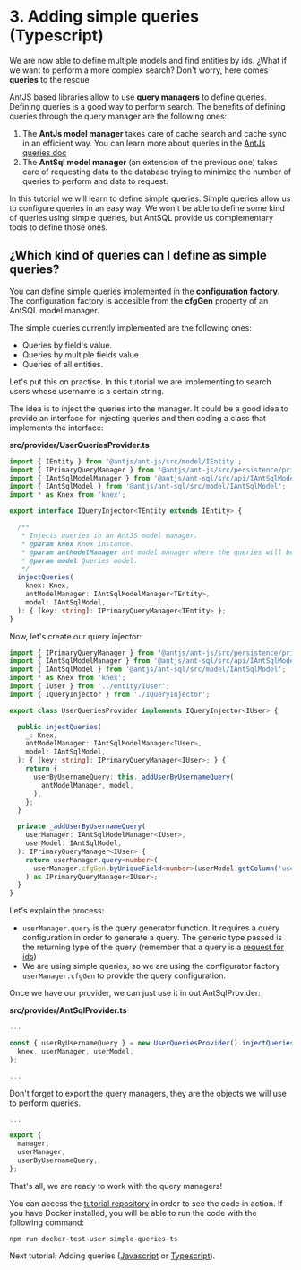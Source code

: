 # 3. Adding simple queries (Typescript)

We are now able to define multiple models and find entities by ids. ¿What if we want to perform a more complex search? Don't worry, here comes __queries__ to the rescue

AntJS based libraries allow to use __query managers__ to define queries. Defining queries is a good way to perform search. The benefits of defining queries through the query manager are the following ones:

  1. The __AntJs model manager__ takes care of cache search and cache sync in an efficient way. You can learn more about queries in the [AntJs queries doc](https://notaphplover.github.io/ant-js/fundamentals/queries.html)
  2. The __AntSql model manager__ (an extension of the previous one) takes care of requesting data to the database trying to minimize the number of queries to perform and data to request.

In this tutorial we will learn to define simple queries. Simple queries allow us to configure queries in an easy way. We won't be able to define some kind of queries using simple queries, but AntSQL provide us complementary tools to define those ones.

## ¿Which kind of queries can I define as simple queries?

You can define simple queries implemented in the __configuration factory__. The configuration factory is accesible from the __cfgGen__ property of an AntSQL model manager.

The simple queries currently implemented are the following ones:

  - Queries by field's value.
  - Queries by multiple fields value.
  - Queries of all entities.

Let's put this on practise. In this tutorial we are implementing to search users whose username is a certain string.

The idea is to inject the queries into the manager. It could be a good idea to provide an interface for injecting queries and then coding a class that implements the interface:

__src/provider/UserQueriesProvider.ts__
```typescript
import { IEntity } from '@antjs/ant-js/src/model/IEntity';
import { IPrimaryQueryManager } from '@antjs/ant-js/src/persistence/primary/query/IPrimaryQueryManager';
import { IAntSqlModelManager } from '@antjs/ant-sql/src/api/IAntSqlModelManager';
import { IAntSqlModel } from '@antjs/ant-sql/src/model/IAntSqlModel';
import * as Knex from 'knex';

export interface IQueryInjector<TEntity extends IEntity> {

  /**
   * Injects queries in an AntJS model manager.
   * @param knex Knex instance.
   * @param antModelManager ant model manager where the queries will be injected.
   * @param model Queries model.
   */
  injectQueries(
    knex: Knex,
    antModelManager: IAntSqlModelManager<TEntity>,
    model: IAntSqlModel,
  ): { [key: string]: IPrimaryQueryManager<TEntity> };
}

```

Now, let's create our query injector:

```typescript
import { IPrimaryQueryManager } from '@antjs/ant-js/src/persistence/primary/query/IPrimaryQueryManager';
import { IAntSqlModelManager } from '@antjs/ant-sql/src/api/IAntSqlModelManager';
import { IAntSqlModel } from '@antjs/ant-sql/src/model/IAntSqlModel';
import * as Knex from 'knex';
import { IUser } from '../entity/IUser';
import { IQueryInjector } from './IQueryInjector';

export class UserQueriesProvider implements IQueryInjector<IUser> {

  public injectQueries(
    _: Knex,
    antModelManager: IAntSqlModelManager<IUser>,
    model: IAntSqlModel,
  ): { [key: string]: IPrimaryQueryManager<IUser>; } {
    return {
      userByUsernameQuery: this._addUserByUsernameQuery(
        antModelManager, model,
      ),
    };
  }

  private _addUserByUsernameQuery(
    userManager: IAntSqlModelManager<IUser>,
    userModel: IAntSqlModel,
  ): IPrimaryQueryManager<IUser> {
    return userManager.query<number>(
      userManager.cfgGen.byUniqueField<number>(userModel.getColumn('username')),
    ) as IPrimaryQueryManager<IUser>;
  }
}

```

Let's explain the process:

- `userManager.query` is the query generator function. It requires a query configuration in order to generate a query. The generic type passed is the returning type of the query (remember that a query is a [request for ids](https://notaphplover.github.io/ant-js/fundamentals/queries.html))
- We are using simple queries, so we are using the configurator factory `userManager.cfgGen` to provide the query configuration.


Once we have our provider, we can just use it in out AntSqlProvider:

__src/provider/AntSqlProvider.ts__

```typescript
...

const { userByUsernameQuery } = new UserQueriesProvider().injectQueries(
  knex, userManager, userModel,
);

...
```

Don't forget to export the query managers, they are the objects we will use to perform queries.

```typescript
...

export {
  manager,
  userManager,
  userByUsernameQuery,
};

```

That's all, we are ready to work with the query managers!

You can access the [tutorial repository](https://github.com/notaphplover/ant-js-tutorial) in order to see the code in action. If you have Docker installed, you will be able to run the code with the following command:

```
npm run docker-test-user-simple-queries-ts
```

Next tutorial: Adding queries ([Javascript](./4_adding_queries_js.md) or [Typescript](./4_adding_queries_ts.md)).

